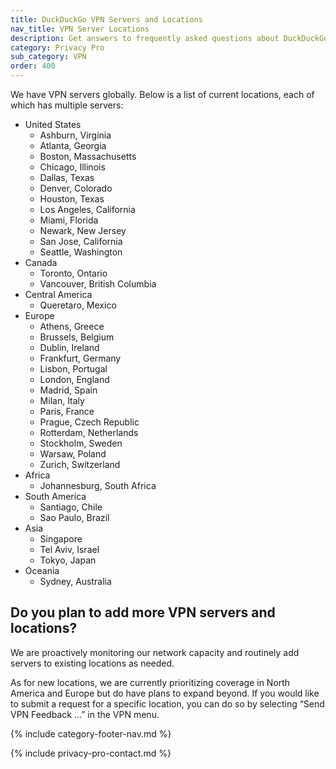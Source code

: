 ```yaml
---
title: DuckDuckGo VPN Servers and Locations
nav_title: VPN Server Locations
description: Get answers to frequently asked questions about DuckDuckGo VPN, which gives you an extra layer of protection online, hiding your location and IP address from the sites you visit.
category: Privacy Pro
sub_category: VPN
order: 400
---
```


We have VPN servers globally. Below is a list of current locations, each of which has multiple servers:

-   United States
    -   Ashburn, Virginia
    -   Atlanta, Georgia
    -   Boston, Massachusetts
    -   Chicago, Illinois
    -   Dallas, Texas
    -   Denver, Colorado
    -   Houston, Texas
    -   Los Angeles, California
    -   Miami, Florida
    -   Newark, New Jersey
    -   San Jose, California
    -   Seattle, Washington
-   Canada
    -   Toronto, Ontario
    -   Vancouver, British Columbia
-   Central America
    -   Queretaro, Mexico
-   Europe
    -   Athens, Greece
    -   Brussels, Belgium
    -   Dublin, Ireland
    -   Frankfurt, Germany
    -   Lisbon, Portugal
    -   London, England
    -   Madrid, Spain
    -   Milan, Italy
    -   Paris, France
    -   Prague, Czech Republic
    -   Rotterdam, Netherlands
    -   Stockholm, Sweden
    -   Warsaw, Poland
    -   Zurich, Switzerland
-   Africa
    -   Johannesburg, South Africa
-   South America
    -   Santiago, Chile
    -   Sao Paulo, Brazil
-   Asia
    -   Singapore
    -   Tel Aviv, Israel
    -   Tokyo, Japan
-   Oceania
    -   Sydney, Australia

## Do you plan to add more VPN servers and locations?

We are proactively monitoring our network capacity and routinely add servers to existing locations as needed.

As for new locations, we are currently prioritizing coverage in North America and Europe but do have plans to expand beyond. If you would like to submit a request for a specific location, you can do so by selecting “Send VPN Feedback ...” in the VPN menu.

{% include category-footer-nav.md %}

{% include privacy-pro-contact.md %}
